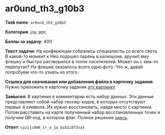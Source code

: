 # ar0und_th3_g10b3

**Task name**: `ar0und_th3_g10b3`

**Категория**: joy, ppc

**Баллы за задачу**: 400

**Текст задачи**:
На конференции собрались специалисты со всего света. В какой-то момент к Нео подошел парень в капюшоне, вручил ему флешку и быстро растворился в толпе посетителей. Может он с кем-то перепутал? На флешке оказалось всего одно фото. Что ж, давай попробуем что-то узнать из этого.

**Ссылка для скачивания или добавления файла в карточку задания**:
Нужно приложить в карточку задания [эту картинку](./task/task.png)

**Замысел**:
В картинке в комментарии есть набор данных. Эти данные представляют собой набор геохэш-кодов, в которых отсутствуют первые 4 символа. Их нужно восстановить, найдя место с картинки. Потом расставить на карте полученный набор восстановленных точек и получим QR-код, в котором флаг. Полное решение [здесь](./SOLUTION.md).

**Ответ**: `cyzi{c0m0_ir_a_1a_bib1i073ca}`
